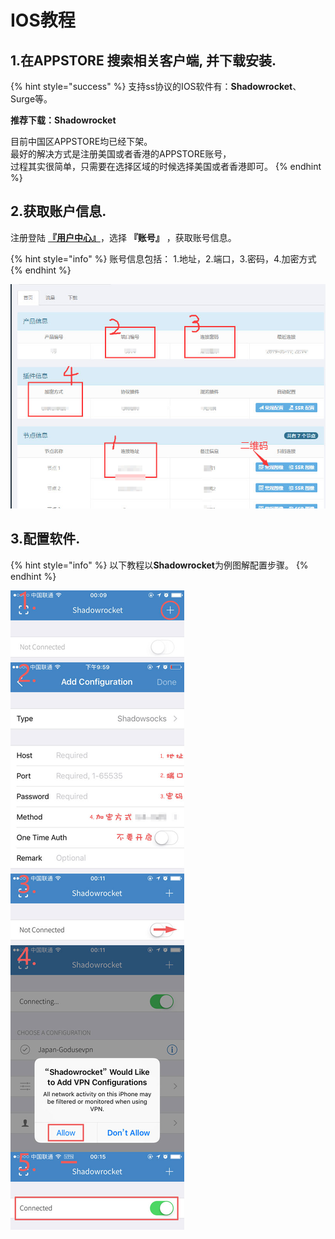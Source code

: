 # IOS教程

## 1.在APPSTORE 搜索相关客户端, 并下载安装.

{% hint style="success" %}
支持ss协议的IOS软件有：**Shadowrocket**、Surge等。

**推荐下载：Shadowrocket**

目前中国区APPSTORE均已经下架。  
最好的解决方式是注册美国或者香港的APPSTORE账号，  
过程其实很简单，只需要在选择区域的时候选择美国或者香港即可。
{% endhint %}

## 2.获取账户信息.

注册登陆 **​**[**『用户中心』**](https://ss.5mu.me/)**​** ，选择 **『账号』** ，获取账号信息。

{% hint style="info" %}
账号信息包括： 1.地址，2.端口，3.密码，4.加密方式
{% endhint %}

![](../.gitbook/assets/ss_user.jpg)

## 3.配置软件.

{% hint style="info" %}
以下教程以**Shadowrocket**为例图解配置步骤。
{% endhint %}

![](../.gitbook/assets/ss_ios.jpg)

